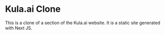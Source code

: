 # Kula.ai Clone

This is a clone of a section of the Kula.ai website. It is a static site generated with Next JS.
